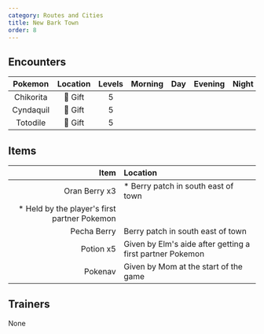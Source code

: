 ```yaml
---
category: Routes and Cities
title: New Bark Town
order: 8
---
```

## Encounters

| Pokemon | Location | Levels | Morning | Day | Evening | Night |
|:---:|:---:|:---:|:---:|:---:|:---:|:---:|
| Chikorita | :gift: Gift | 5 |  |  |  |  |
| Cyndaquil | :gift: Gift | 5 |  |  |  |  |
| Totodile | :gift: Gift | 5 |  |  |  |  |

## Items

| Item | Location |
|---:|:---|
| Oran Berry x3 | * Berry patch in south east of town  
* Held by the player's first partner Pokemon|
| Pecha Berry | Berry patch in south east of town |
| Potion x5 | Given by Elm's aide after getting a first partner Pokemon |
| Pokenav | Given by Mom at the start of the game |

## Trainers
None
